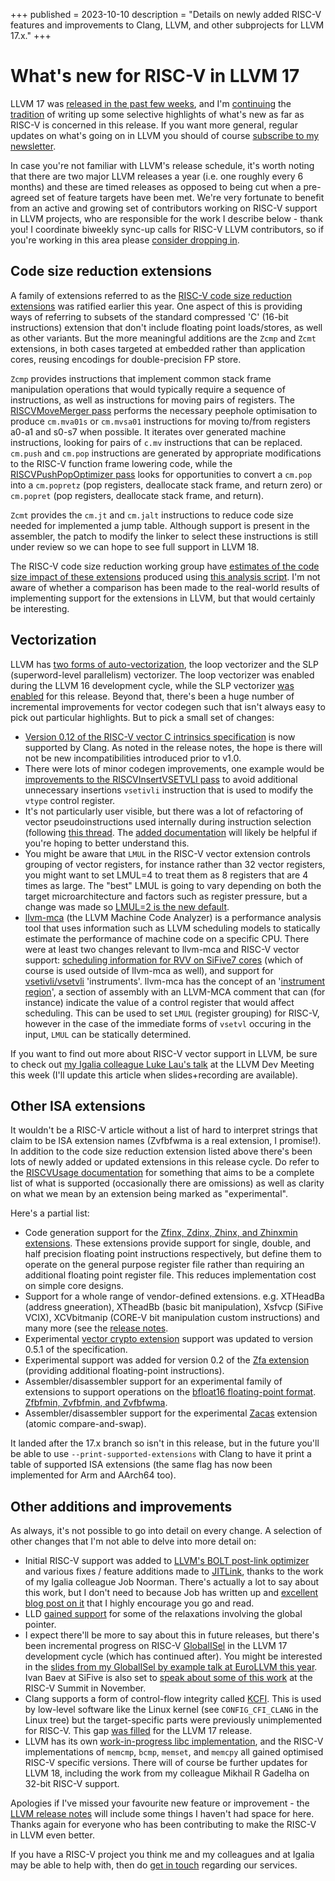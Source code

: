 +++
published = 2023-10-10
description = "Details on newly added RISC-V features and improvements to Clang, LLVM, and other subprojects for LLVM 17.x."
+++
# What's new for RISC-V in LLVM 17

LLVM 17 was [released in the past few
weeks](https://discourse.llvm.org/t/llvm-17-0-1-released/73549), and I'm
[continuing](/pages/2023q1/whats-new-for-risc-v-in-llvm-16.md) the
[tradition](/pages/2022q3/whats-new-for-risc-v-in-llvm-15.md)
of writing up some selective highlights of what's new as far as RISC-V is
concerned in this release. If you want more general, regular updates on what's
going on in LLVM you should of course [subscribe to my
newsletter](https://llvmweekly.org/).

In case you're not familiar with LLVM's release schedule, it's worth noting
that there are two major LLVM releases a year (i.e. one roughly every 6
months) and these are timed releases as opposed to being cut when a pre-agreed
set of feature targets have been met. We're very fortunate to benefit from an
active and growing set of contributors working on RISC-V support in LLVM
projects, who are responsible for the work I describe below - thank you!
I coordinate biweekly sync-up calls for RISC-V LLVM contributors, so if you're
working in this area please [consider dropping
in](https://discourse.llvm.org/c/code-generation/riscv/57).

## Code size reduction extensions

A family of extensions referred to as the [RISC-V code size reduction
extensions](https://github.com/riscv/riscv-code-size-reduction/releases/download/v1.0.4-2/Zc_1.0.4-2.pdf)
was ratified earlier this year. One aspect of this is providing ways of
referring to subsets of the standard compressed 'C' (16-bit instructions)
extension that don't include floating point loads/stores, as well as other
variants. But the more meaningful additions are the `Zcmp` and `Zcmt`
extensions, in both cases targeted at embedded rather than application cores,
reusing encodings for double-precision FP store.

`Zcmp` provides instructions that implement common stack frame manipulation
operations that would typically require a sequence of instructions, as well as
instructions for moving pairs of registers. The [RISCVMoveMerger
pass](https://github.com/llvm/llvm-project/blob/release/17.x/llvm/lib/Target/RISCV/RISCVMoveMerger.cpp)
performs the necessary peephole optimisation to produce `cm.mva01s` or
`cm.mvsa01` instructions for moving to/from registers a0-a1 and s0-s7 when
possible. It iterates over generated machine instructions, looking for pairs
of `c.mv` instructions that can be replaced. `cm.push` and `cm.pop`
instructions are generated by appropriate modifications to the RISC-V function
frame lowering code, while the [RISCVPushPopOptimizer
pass](https://github.com/llvm/llvm-project/blob/release/17.x/llvm/lib/Target/RISCV/RISCVPushPopOptimizer.cpp)
looks for opportunities to convert a `cm.pop` into a `cm.popretz` (pop
registers, deallocate stack frame, and return zero) or `cm.popret` (pop
registers, deallocate stack frame, and return).

`Zcmt` provides the `cm.jt` and `cm.jalt` instructions to reduce code size
needed for implemented a jump table. Although support is present in the
assembler, the patch to modify the linker to select these instructions is
still under review so we can hope to see full support in LLVM 18.

The RISC-V code size reduction working group have [estimates of the code size
impact of these
extensions](https://docs.google.com/spreadsheets/d/1bFMyGkuuulBXuIaMsjBINoCWoLwObr1l9h5TAWN8s7k/edit#gid=1837831327)
produced using [this analysis
script](https://github.com/riscv/riscv-code-size-reduction/tree/main/benchmarks).
I'm not aware of whether a comparison has been made to the real-world results
of implementing support for the extensions in LLVM, but that would certainly
be interesting.

## Vectorization

LLVM has [two forms of
auto-vectorization](https://llvm.org/docs/Vectorizers.html), the loop
vectorizer and the SLP (superword-level parallelism) vectorizer. The loop
vectorizer was enabled during the LLVM 16 development cycle, while the SLP
vectorizer [was
enabled](https://github.com/llvm/llvm-project/commit/7f26c27e03f1) for this
release. Beyond that, there's been a huge number of incremental improvements
for vector codegen such that isn't always easy to pick out particular
highlights. But to pick a small set of changes:

* [Version 0.12 of the RISC-V vector C intrinsics
  specification](https://github.com/riscv-non-isa/rvv-intrinsic-doc/releases/tag/v0.12.0)
  is now supported by Clang. As noted in the release notes, the hope is there
  will not be new incompatibilities introduced prior to v1.0.
* There were lots of minor codegen improvements, one example would be
  [improvements to the RISCVInsertVSETVLI
  pass](https://github.com/llvm/llvm-project/commit/badf11de4ac6) to avoid
  additional unnecessary insertions `vsetivli` instruction that is used to
  modify the `vtype` control register.
* It's not particularly user visible, but there was a lot of refactoring of
  vector pseudoinstructions used internally during instruction selection
  (following [this
  thread](https://discourse.llvm.org/t/riscv-transition-in-vector-pseudo-structure-policy-variants/71295).
  The [added
  documentation](https://github.com/llvm/llvm-project/commit/691618a7a959)
  will likely be helpful if you're hoping to better understand this.
* You might be aware that `LMUL` in the RISC-V vector extension controls
  grouping of vector registers, for instance rather than 32 vector registers,
  you might want to set LMUL=4 to treat them as 8 registers that are 4 times
  as large. The "best" LMUL is going to vary depending on both the target
  microarchitecture and factors such as register pressure, but a change was
  made so [LMUL=2 is the new
  default](https://github.com/llvm/llvm-project/commit/8d16c6809a08).
* [llvm-mca](https://llvm.org/docs/CommandGuide/llvm-mca.html) (the LLVM
  Machine Code Analyzer) is a performance analysis tool that uses information
  such as LLVM scheduling models to statically estimate the performance of
  machine code on a specific CPU. There were at least two changes relevant to
  llvm-mca and RISC-V vector support: [scheduling information for RVV on
  SiFive7 cores](https://github.com/llvm/llvm-project/commit/1a855819a87f)
  (which of course is used outside of llvm-mca as well), and support for
  [vsetivli/vsetvli](https://github.com/llvm/llvm-project/commit/ecf372f993fa)
  'instruments'. llvm-mca has the concept of an '[instrument
  region](https://llvm.org/docs/CommandGuide/llvm-mca.html#instrument-regions)',
  a section of assembly with an LLVM-MCA comment that can (for instance)
  indicate the value of a control register that would affect scheduling. This
  can be used to set `LMUL` (register grouping) for RISC-V, however in the
  case of the immediate forms of `vsetvl` occuring in the input, `LMUL` can be
  statically determined.

If you want to find out more about RISC-V vector support in LLVM, be sure to
check out [my Igalia colleague Luke Lau's
talk](https://llvm.swoogo.com/2023devmtg/session/1767411/vector-codegen-in-the-risc-v-backend)
at the LLVM Dev Meeting this week (I'll update this article when
slides+recording are available).

## Other ISA extensions

It wouldn't be a RISC-V article without a list of hard to interpret strings
that claim to be ISA extension names (Zvfbfwma is a real extension, I
promise!). In addition to the code size reduction extension listed above
there's been lots of newly added or updated extensions in this release cycle.
Do refer to the [RISCVUsage
documentation](https://releases.llvm.org/17.0.1/docs/RISCVUsage.html) for
something that aims to be a complete list of what is supported (occasionally
there are omissions) as well as clarity on what we mean by an extension being
marked as "experimental".

Here's a partial list:
* Code generation support for the [Zfinx, Zdinx, Zhinx, and Zhinxmin
  extensions](https://github.com/riscv/riscv-isa-manual/blob/main/src/zfinx.adoc).
  These extensions provide support for single, double, and half precision
  floating point instructions respectively, but define them to operate on the
  general purpose register file rather than requiring an additional floating
  point register file. This reduces implementation cost on simple core
  designs.
* Support for a whole range of vendor-defined extensions. e.g. XTHeadBa
  (address gneeration), XTheadBb (basic bit manipulation), Xsfvcp (SiFive
  VCIX), XCVbitmanip (CORE-V bit manipulation custom instructions) and many
  more (see the [release
  notes](https://releases.llvm.org/17.0.1/docs/ReleaseNotes.html#changes-to-the-risc-v-backend).
* Experimental [vector crypto extension](https://github.com/riscv/riscv-crypto) support was
  updated to version 0.5.1 of the specification.
* Experimental support was added for version 0.2 of the [Zfa
  extension](https://github.com/riscv/riscv-isa-manual/blob/main/src/zfa.adoc)
  (providing additional floating-point instructions).
* Assembler/disassembler support for an experimental family of extensions to support operations
  on the [bfloat16 floating-point
  format](https://en.wikipedia.org/wiki/Bfloat16_floating-point_format).
  [Zfbfmin, Zvfbfmin, and Zvfbfwma](https://github.com/riscv/riscv-bfloat16).
* Assembler/disassembler support for the experimental
  [Zacas](https://github.com/riscv/riscv-zacas) extension (atomic
  compare-and-swap).

It landed after the 17.x branch so isn't in this release, but in the future
you'll be able to use `--print-supported-extensions` with Clang to have it
print a table of supported ISA extensions (the same flag has now been
implemented for Arm and AArch64 too).

## Other additions and improvements

As always, it's not possible to go into detail on every change. A selection of
other changes that I'm not able to delve into more detail on:

* Initial RISC-V support was added to [LLVM's BOLT post-link
  optimizer](https://github.com/llvm/llvm-project/blob/main/bolt/README.md)
  and various fixes / feature additions made to
  [JITLink](https://llvm.org/docs/JITLink.html), thanks to the work of my
  Igalia colleague Job Noorman. There's actually a lot to say about this work,
  but I don't need to because Job has written up and [excellent blog post on
  it](https://blogs.igalia.com/compilers/2023/06/30/porting-bolt-to-risc-v/)
  that I highly encourage you go and read.
* LLD [gained
  support](https://github.com/llvm/llvm-project/commit/85444794cdde) for some
  of the relaxations involving the global pointer.
* I expect there'll be more to say about this in future releases, but there's
  been incremental progress on RISC-V
  [GlobalISel](https://llvm.org/docs/GlobalISel/index.html) in the LLVM 17
  development cycle (which has continued after). You might be interested in
  the [slides from my GlobalISel by example talk at EuroLLVM this
  year](https://llvm.org/devmtg/2023-05/slides/Tutorial-May11/01-Bradbury-GlobalISelTutorial.pdf).
  Ivan Baev at SiFive is also set to [speak about some of this
  work](https://riscvsummit2023.sched.com/event/1QUod) at the RISC-V Summit in
  November.
* Clang supports a form of control-flow integrity called
  [KCFI](https://clang.llvm.org/docs/ControlFlowIntegrity.html#fsanitize-kcfi).
  This is used by low-level software like the Linux kernel (see
  `CONFIG_CFI_CLANG` in the Linux tree) but the target-specific parts were
  previously unimplemented for RISC-V. This gap [was
  filled](https://github.com/llvm/llvm-project/commit/83835e22c7cd) for the
  LLVM 17 release.
* LLVM has its own [work-in-progress libc
  implementation](https://libc.llvm.org/), and the RISC-V implementations of
  `memcmp`, `bcmp`, `memset`, and `memcpy` all gained optimised RISC-V
  specific versions. There will of course be further updates for LLVM 18,
  including the work from my colleague Mikhail R Gadelha on 32-bit RISC-V
  support.

Apologies if I've missed
your favourite new feature or improvement - the [LLVM release
notes](https://releases.llvm.org/17.0.1/docs/ReleaseNotes.html#changes-to-the-risc-v-backend)
will include some things I haven't had space for here. Thanks again for
everyone who has been contributing to make the RISC-V in LLVM even better.

If you have a RISC-V project you think me and my colleagues and at Igalia may
be able to help with, then do [get in touch](https://www.igalia.com/contact/)
regarding our services.
